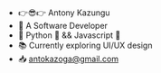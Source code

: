 - :point_right::sunglasses::point_right: Antony Kazungu  
- :rocket: A Software Developer
- :pencil: Python :snake: && Javascript :scroll:
- :books: Currently exploring UI/UX design
- :inbox_tray: antokazoga@gmail.com

 







